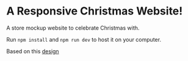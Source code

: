 # A Responsive Christmas Website!

A store mockup website to celebrate Christmas with.

Run `npm install` and `npm run dev` to host it on your computer.

Based on this [design](https://www.figma.com/community/file/1260466205962818266)
